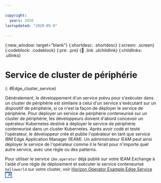 ```yaml
---

copyright:
  years: 2020
lastupdated: "2020-05-9"

---
```


{:new_window: target="blank"}
{:shortdesc: .shortdesc}
{:screen: .screen}
{:codeblock: .codeblock}
{:pre: .pre}
{:child: .link .ulchildlink}
{:childlinks: .ullinks}

# Service de cluster de périphérie
{: #Edge_cluster_service}

Généralement, le développement d'un service prévu pour s'exécuter dans un cluster de périphérie est similaire à celui d'un service s'exécutant sur un dispositif de périphérie, si ce n'est la façon de déployer le service de périphérie. Pour déployer un service de périphérie conteneurisé sur un cluster de périphérie, les développeurs doivent d'abord concevoir un opérateur Kubernetes destiné à déployer le service de périphérie conteneurisé dans un cluster Kubernetes. Après avoir codé et testé l'opérateur, le développeur crée et publie l'opérateur en tant que service IBM Edge Application Manager (IEAM). Un administrateur IEAM peut ainsi déployer le service de l'opérateur comme il le ferait pour n'importe quel autre service, avec une règle ou des patterns.

Pour utiliser le service `ibm.operator` déjà publié sur votre IEAM Exchange à l'aide d'une règle de déploiement et exécuter le service conteneurisé `helloworld` sur votre cluster, voir [Horizon Operator Example Edge Service ![S'ouvre dans un nouvel onglet](../../images/icons/launch-glyph.svg "S'ouvre dans un nouvel onglet")](https://github.com/open-horizon/examples/tree/master/edge/services/operator#horizon-operator-example-edge-service).
